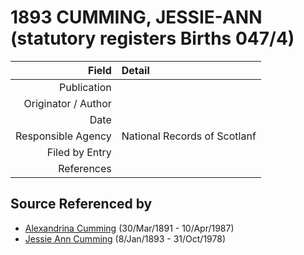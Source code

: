 ﻿---
layout: page
permalink: /sources/s90907864
---

# 1893 CUMMING, JESSIE-ANN (statutory registers Births 047/4)

Field | Detail
---:|:---
Publication | 
Originator / Author | 
Date | 
Responsible Agency | National Records of Scotlanf
Filed by Entry | 
References | 

## Source Referenced by

* [Alexandrina Cumming](../people/@57186713@-alexandrina-cumming-b1891-3-30-d1987-4-10.md) (30/Mar/1891 - 10/Apr/1987)
* [Jessie Ann Cumming](../people/@66222886@-jessie-ann-cumming-b1893-1-8-d1978-10-31.md) (8/Jan/1893 - 31/Oct/1978)
